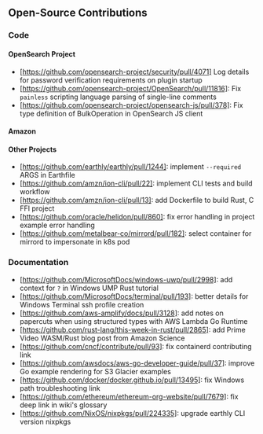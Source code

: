 ## Open-Source Contributions

### Code

#### OpenSearch Project
- [https://github.com/opensearch-project/security/pull/4071] Log details for password verification requirements on plugin startup
- [https://github.com/opensearch-project/OpenSearch/pull/11816]: Fix `painless` scripting language parsing of single-line comments
- [https://github.com/opensearch-project/opensearch-js/pull/378]: Fix type definition of BulkOperation in OpenSearch JS client

#### Amazon

#### Other Projects
- [https://github.com/earthly/earthly/pull/1244]: implement `--required` ARGS in Earthfile
- [https://github.com/amzn/ion-cli/pull/22]: implement CLI tests and build workflow
- [https://github.com/amzn/ion-cli/pull/13]: add Dockerfile to build Rust, C FFI project
- [https://github.com/oracle/helidon/pull/860]: fix error handling in project example error handling
- [https://github.com/metalbear-co/mirrord/pull/182]: select container for mirrord to impersonate in k8s pod

### Documentation

- [https://github.com/MicrosoftDocs/windows-uwp/pull/2998]: add context for `?` in Windows UMP Rust tutorial
- [https://github.com/MicrosoftDocs/terminal/pull/193]: better details for Windows Terminal ssh profile creation
- [https://github.com/aws-amplify/docs/pull/3128]: add notes on papercuts when using structured types with AWS Lambda Go Runtime
- [https://github.com/rust-lang/this-week-in-rust/pull/2865]: add Prime Video WASM/Rust blog post from Amazon Science
- [https://github.com/cncf/contribute/pull/93]: fix containerd contributing link
- [https://github.com/awsdocs/aws-go-developer-guide/pull/37]: improve Go example rendering for S3 Glacier examples
- [https://github.com/docker/docker.github.io/pull/13495]: fix Windows path troubleshooting link
- [https://github.com/ethereum/ethereum-org-website/pull/7679]: fix deep link in wiki's glossary
- [https://github.com/NixOS/nixpkgs/pull/224335]: upgrade earthly CLI version nixpkgs
